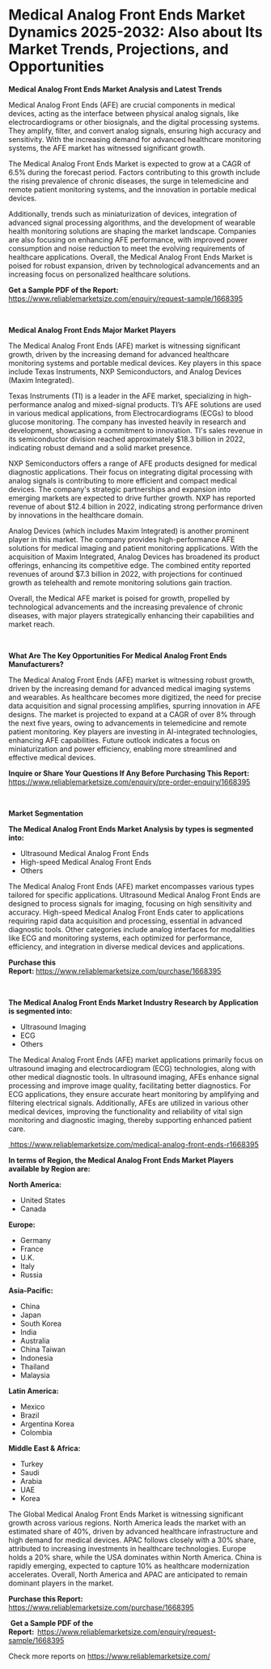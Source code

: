 <p><h1>Medical Analog Front Ends Market Dynamics 2025-2032: Also about Its Market Trends, Projections, and Opportunities</h1></p><p><strong>Medical Analog Front Ends Market Analysis and Latest Trends</strong></p>
<p><p>Medical Analog Front Ends (AFE) are crucial components in medical devices, acting as the interface between physical analog signals, like electrocardiograms or other biosignals, and the digital processing systems. They amplify, filter, and convert analog signals, ensuring high accuracy and sensitivity. With the increasing demand for advanced healthcare monitoring systems, the AFE market has witnessed significant growth.</p><p>The Medical Analog Front Ends Market is expected to grow at a CAGR of 6.5% during the forecast period. Factors contributing to this growth include the rising prevalence of chronic diseases, the surge in telemedicine and remote patient monitoring systems, and the innovation in portable medical devices. </p><p>Additionally, trends such as miniaturization of devices, integration of advanced signal processing algorithms, and the development of wearable health monitoring solutions are shaping the market landscape. Companies are also focusing on enhancing AFE performance, with improved power consumption and noise reduction to meet the evolving requirements of healthcare applications. Overall, the Medical Analog Front Ends Market is poised for robust expansion, driven by technological advancements and an increasing focus on personalized healthcare solutions.</p></p>
<p><strong>Get a Sample PDF of the Report:&nbsp;</strong> <a href="https://www.reliablemarketsize.com/enquiry/request-sample/1668395?utm_campaign=2041&utm_medium=2&utm_source=Github&utm_content=ia&utm_term=02032025&utm_id=medical-analog-front-ends">https://www.reliablemarketsize.com/enquiry/request-sample/1668395</a></p>
<p>&nbsp;</p>
<p><strong>Medical Analog Front Ends Major Market Players</strong></p>
<p><p>The Medical Analog Front Ends (AFE) market is witnessing significant growth, driven by the increasing demand for advanced healthcare monitoring systems and portable medical devices. Key players in this space include Texas Instruments, NXP Semiconductors, and Analog Devices (Maxim Integrated).</p><p>Texas Instruments (TI) is a leader in the AFE market, specializing in high-performance analog and mixed-signal products. TI’s AFE solutions are used in various medical applications, from Electrocardiograms (ECGs) to blood glucose monitoring. The company has invested heavily in research and development, showcasing a commitment to innovation. TI's sales revenue in its semiconductor division reached approximately $18.3 billion in 2022, indicating robust demand and a solid market presence.</p><p>NXP Semiconductors offers a range of AFE products designed for medical diagnostic applications. Their focus on integrating digital processing with analog signals is contributing to more efficient and compact medical devices. The company's strategic partnerships and expansion into emerging markets are expected to drive further growth. NXP has reported revenue of about $12.4 billion in 2022, indicating strong performance driven by innovations in the healthcare domain.</p><p>Analog Devices (which includes Maxim Integrated) is another prominent player in this market. The company provides high-performance AFE solutions for medical imaging and patient monitoring applications. With the acquisition of Maxim Integrated, Analog Devices has broadened its product offerings, enhancing its competitive edge. The combined entity reported revenues of around $7.3 billion in 2022, with projections for continued growth as telehealth and remote monitoring solutions gain traction.</p><p>Overall, the Medical AFE market is poised for growth, propelled by technological advancements and the increasing prevalence of chronic diseases, with major players strategically enhancing their capabilities and market reach.</p></p>
<p>&nbsp;</p>
<p><strong>What Are The Key Opportunities For Medical Analog Front Ends Manufacturers?</strong></p>
<p><p>The Medical Analog Front Ends (AFE) market is witnessing robust growth, driven by the increasing demand for advanced medical imaging systems and wearables. As healthcare becomes more digitized, the need for precise data acquisition and signal processing amplifies, spurring innovation in AFE designs. The market is projected to expand at a CAGR of over 8% through the next five years, owing to advancements in telemedicine and remote patient monitoring. Key players are investing in AI-integrated technologies, enhancing AFE capabilities. Future outlook indicates a focus on miniaturization and power efficiency, enabling more streamlined and effective medical devices.</p></p>
<p><strong>Inquire or Share Your Questions If Any Before Purchasing This Report:</strong> <a href="https://www.reliablemarketsize.com/enquiry/pre-order-enquiry/1668395?utm_campaign=2041&utm_medium=2&utm_source=Github&utm_content=ia&utm_term=02032025&utm_id=medical-analog-front-ends">https://www.reliablemarketsize.com/enquiry/pre-order-enquiry/1668395</a></p>
<p>&nbsp;</p>
<p><strong>Market Segmentation</strong></p>
<p><strong>The Medical Analog Front Ends Market Analysis by types is segmented into:</strong></p>
<p><ul><li>Ultrasound Medical Analog Front Ends</li><li>High-speed Medical Analog Front Ends</li><li>Others</li></ul></p>
<p><p>The Medical Analog Front Ends (AFE) market encompasses various types tailored for specific applications. Ultrasound Medical Analog Front Ends are designed to process signals for imaging, focusing on high sensitivity and accuracy. High-speed Medical Analog Front Ends cater to applications requiring rapid data acquisition and processing, essential in advanced diagnostic tools. Other categories include analog interfaces for modalities like ECG and monitoring systems, each optimized for performance, efficiency, and integration in diverse medical devices and applications.</p></p>
<p><strong>Purchase this Report:&nbsp;</strong><a href="https://www.reliablemarketsize.com/purchase/1668395?utm_campaign=2041&utm_medium=2&utm_source=Github&utm_content=ia&utm_term=02032025&utm_id=medical-analog-front-ends">https://www.reliablemarketsize.com/purchase/1668395</a></p>
<p>&nbsp;</p>
<p><strong>The Medical Analog Front Ends Market Industry Research by Application is segmented into:</strong></p>
<p><ul><li>Ultrasound Imaging</li><li>ECG</li><li>Others</li></ul></p>
<p><p>The Medical Analog Front Ends (AFE) market applications primarily focus on ultrasound imaging and electrocardiogram (ECG) technologies, along with other medical diagnostic tools. In ultrasound imaging, AFEs enhance signal processing and improve image quality, facilitating better diagnostics. For ECG applications, they ensure accurate heart monitoring by amplifying and filtering electrical signals. Additionally, AFEs are utilized in various other medical devices, improving the functionality and reliability of vital sign monitoring and diagnostic imaging, thereby supporting enhanced patient care.</p></p>
<p><a href="https://www.reliablemarketsize.com/medical-analog-front-ends-r1668395?utm_campaign=2041&utm_medium=2&utm_source=Github&utm_content=ia&utm_term=02032025&utm_id=medical-analog-front-ends">&nbsp;https://www.reliablemarketsize.com/medical-analog-front-ends-r1668395</a></p>
<p><strong>In terms of Region, the Medical Analog Front Ends Market Players available by Region are:</strong></p>
<p>
    <p> <strong> North America: </strong>
        <ul>
            <li>United States</li>
            <li>Canada</li>
        </ul>
        </p> 
    <p> <strong> Europe: </strong>
        <ul>
            <li>Germany</li>
            <li>France</li>
            <li>U.K.</li>
            <li>Italy</li>
            <li>Russia</li>
        </ul>
        </p> 
    <p> <strong> Asia-Pacific: </strong>
        <ul>
            <li>China</li>
            <li>Japan</li>
            <li>South Korea</li>
            <li>India</li>
            <li>Australia</li>
            <li>China Taiwan</li>
            <li>Indonesia</li>
            <li>Thailand</li>
            <li>Malaysia</li>
        </ul>
        </p> 
    <p> <strong> Latin America: </strong>
        <ul>
            <li>Mexico</li>
            <li>Brazil</li>
            <li>Argentina Korea</li>
            <li>Colombia</li>
        </ul>
        </p> 
    <p> <strong> Middle East & Africa: </strong>
        <ul>
            <li>Turkey</li>
            <li>Saudi</li>
            <li>Arabia</li>
            <li>UAE</li>
            <li>Korea</li>
        </ul>
    </p>
    </p>
<p><p>The Global Medical Analog Front Ends Market is witnessing significant growth across various regions. North America leads the market with an estimated share of 40%, driven by advanced healthcare infrastructure and high demand for medical devices. APAC follows closely with a 30% share, attributed to increasing investments in healthcare technologies. Europe holds a 20% share, while the USA dominates within North America. China is rapidly emerging, expected to capture 10% as healthcare modernization accelerates. Overall, North America and APAC are anticipated to remain dominant players in the market.</p></p>
<p><strong>Purchase this Report: </strong><a href="https://www.reliablemarketsize.com/purchase/1668395?utm_campaign=2041&utm_medium=2&utm_source=Github&utm_content=ia&utm_term=02032025&utm_id=medical-analog-front-ends">https://www.reliablemarketsize.com/purchase/1668395</a></p>
<p>&nbsp;<strong>Get a Sample PDF of the Report:&nbsp;&nbsp;</strong><a href="https://www.reliablemarketsize.com/enquiry/request-sample/1668395?utm_campaign=2041&utm_medium=2&utm_source=Github&utm_content=ia&utm_term=02032025&utm_id=medical-analog-front-ends">https://www.reliablemarketsize.com/enquiry/request-sample/1668395</a></p>
<p><strong></strong></p>
<p>Check more reports on <a href="https://www.reliablemarketsize.com/?utm_campaign=2041&utm_medium=2&utm_source=Github&utm_content=ia&utm_term=02032025&utm_id=medical-analog-front-ends">https://www.reliablemarketsize.com/</a></p>